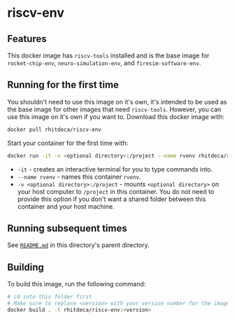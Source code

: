 # riscv-env

## Features
This docker image has `riscv-tools` installed and is the base image for `rocket-chip-env`, `neuro-simulation-env`, and `firesim-software-env`.

## Running for the first time
You shouldn't need to use this image on it's own, it's intended to be used as the base image for other images that need `riscv-tools`. However, you can use this image on it's own if you want to.
Download this docker image with:
```bash
docker pull rhitdeca/riscv-env
```

Start your container for the first time with:
```bash
docker run -it -v <optional directory>:/project --name rvenv rhitdeca/riscv-env:latest bash
```
* `-it` - creates an interactive terminal for you to type commands into.
* `--name rvenv` - names this container `rvenv`.
* `-v <optional directory>:/project` - mounts `<optional directory>` on your host computer to `/project` in this container. You do not need to provide this option if you don't want a shared folder between this container and your host machine.

## Running subsequent times
See [`README.md`](../README.md#running-containers-subsequent-times) in this directory's parent directory.

## Building
To build this image, run the following command:
```bash
# cd into this folder first
# Make sure to replace <version> with your version number for the image you're building
docker build . -t rhitdeca/riscv-env:<version>
```